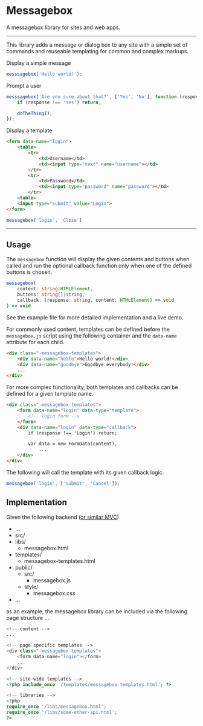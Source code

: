 # Messagebox

A messagebox library for sites and web apps.

---

This library adds a message or dialog box to any site
with a simple set of commands and reuseable templating for
common and complex markups.

Display a simple message

```javascript
messsagebox('Hello world!');
```

Prompt a user

```javascript
messsagebox('Are you sure about that?', ['Yes', 'No'], function (response) {
    if (response !== 'Yes') return;

    doTheThing();
});
```

Display a template

```html
<form data-name="login">
    <table>
        <tr>
            <td>Username</td>
            <td><input type="text" name="username"></td>
        </tr>
        <tr>
            <td>Password</td>
            <td><input type="password" name="password"></td>
        </tr>
    <table>
    <input type="submit" value="Login">
</form>
```

```javascript
messagebox('login', 'Close')
```

---

## Usage

The `messagebox` function will display the given contents and buttons when called
and run the optional callback function only when one of the defined buttons is chosen.

```typescript
messagebox(
    content: string|HTMLElement,
    buttons: string[]|string,
    callback: (response: string, content: HTMLElement) => void
) => void
```

See the example file for more detailed implementation and a live demo.

For commonly used content, templates can be defined before the `messagebox.js` script
using the following container and the `data-name` attribute for each child.

```html
<div class="-messagebox-templates">
    <div data-name="hello">Hello world!</div>
    <div data-name="goodbye">Goodbye everybody!</div>
    ...
</div>
```

For more complex functionality, both templates and callbacks can be defined
for a given template name.

```html
<div class="-messagebox-templates">
    <form data-name="login" data-type="template">
        <!-- login form -->
    </form>
    <div data-name="login" data-type="callback">
        if (response !== 'Login') return;

        var data = new FormData(content),
            ...
    </div>
</div>
```

The following will call the template with its given callback logic.

```javascript
messagebox('login', ['Submit', 'Cancel']);
```

## Implementation

Given the following backend
([or similar MVC](https://symfony.com/doc/current/page_creation.html#checking-out-the-project-structure))

* ...
* src/
* libs/
  * messagebox.html
* templates/
  * messagebox-templates.html
* public/
  * src/
    * messagebox.js
  * style/
    * messagebox.css
* ...

as an example, the messagebox library can be included via the following page structure ...

```php
<!-- content -->
...

<!-- page specific templates -->
<div class="-messagebox-templates">
    <form data-name="login"></form>
    ...
</div>

<!-- site-wide templates -->
<?php include_once '/templates/messagebox-templates.html'; ?>

<!-- libraries -->
<?php
require_once '/libs/messagebox.html';
require_once '/libs/some-other-api.html';
?>
```